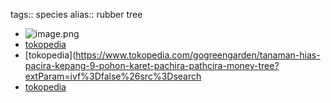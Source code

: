 tags:: species
alias:: rubber tree

- ![image.png](https://peach-geographical-bat-397.mypinata.cloud/ipfs/QmNqtjP73bwVVy8ks8fx6DqwR375dogM1T6F4RuQT9Pu2h)
- [tokopedia](https://www.tokopedia.com/hijauberkah/tanaman-pacira-kepang-9-pohon-karet-pacira-pathcira-money-tree?extParam=ivf%3Dfalse%26src%3Dsearch)
- [tokopedia](https://www.tokopedia.com/gogreengarden/tanaman-hias-pacira-kepang-9-pohon-karet-pachira-pathcira-money-tree?extParam=ivf%3Dfalse%26src%3Dsearch
- [tokopedia](https://www.tokopedia.com/gogreengarden/tanaman-hias-pacira-kepang-9-pohon-karet-pachira-pathcira-money-tree?extParam=ivf%3Dfalse%26src%3Dsearch&refined=true)